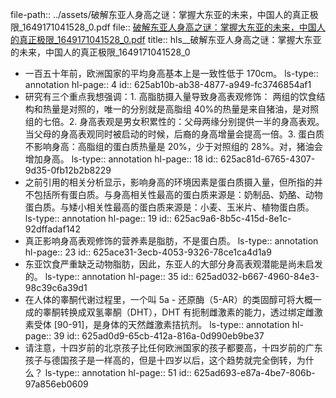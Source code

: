 file-path:: ../assets/破解东亚人身高之谜：掌握大东亚的未来，中国人的真正极限_1649171041528_0.pdf
file:: [破解东亚人身高之谜：掌握大东亚的未来，中国人的真正极限_1649171041528_0.pdf](../assets/破解东亚人身高之谜：掌握大东亚的未来，中国人的真正极限_1649171041528_0.pdf)
title:: hls__破解东亚人身高之谜：掌握大东亚的未来，中国人的真正极限_1649171041528_0

- 一百五十年前，欧洲国家的平均身高基本上是一致性低于 170cm。
  ls-type:: annotation
  hl-page:: 4
  id:: 625ab10b-ab38-4877-a949-fc3746854af1
- 研究有三个重点我想强调：1. 高脂肪摄入量导致身高表观修饰： 两组的饮食结构和热量是对照的，唯一的分别就是高脂组 40%的热量是来自猪油，是对照组的七倍。2. 身高表观是男女积累性的：父母两缘分别提供一半的身高表观。当父母的身高表观同时被启动的时候，后裔的身高增量会提高一倍。3. 蛋白质不影响身高：高脂组的蛋白质热量是 20%，少于对照组的 28%。对，猪油会增加身高。
  ls-type:: annotation
  hl-page:: 18
  id:: 625ac81d-6765-4307-9d35-0fb12b2b8229
- 之前引用的相关分析显示，影响身高的环境因素是蛋白质摄入量，但所指的并不包括所有蛋白质。与身高相关性最高的蛋白质来源是：奶制品、奶酪、动物蛋白质。与矮小相关性最高的蛋白质来源是：小⻨、玉米片、植物蛋白质。
  ls-type:: annotation
  hl-page:: 19
  id:: 625ac9a6-8b5c-415d-8e1c-92dffadaf142
- 真正影响身高表观修饰的营养素是脂肪，不是蛋白质。
  ls-type:: annotation
  hl-page:: 23
  id:: 625ace31-3ecb-4053-9326-78ce1ca4d1a9
- 东亚饮食严重缺乏动物脂肪，因此，东亚人的大部分身高表观潜能是尚未启发的。
  ls-type:: annotation
  hl-page:: 35
  id:: 625ad032-b667-4960-84e3-98c39c6a39d1
- 在人体的睾酮代谢过程里，一个叫 5a - 还原酶（5-AR）的类固醇可将大概一成的睾酮转换成双氢睾酮（DHT），DHT 有扼制雌激素的能力，透过绑定雌激素受体 [90-91]，是身体的天然雌激素拮抗剂。
  ls-type:: annotation
  hl-page:: 39
  id:: 625ad0d9-65cb-412a-816a-0d990eb9be37
- 请注意，十四岁前的北京孩子比任何欧洲国家的孩子都要高，十四岁前的广东孩子与德国孩子是一样高的，但是十四岁以后，这个趋势就完全倒转，为什么？
  ls-type:: annotation
  hl-page:: 51
  id:: 625ad693-e87a-4be7-806b-97a856eb0609